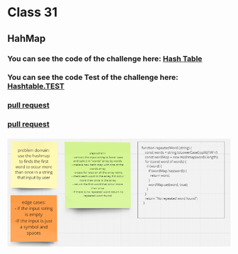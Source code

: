 # Class 31

## HahMap 



### You can see the code of the challenge here: [Hash Table](./hashtable/hashtable.js)

### You can see the code Test of the challenge here: [Hashtable.TEST](./hashtable/__tests__/hashtable.test.js)

<!-- ### [ pull request ](https://github.com/Mohammad-Aljamal/data-structures-and-algorithms/pull/41) -->
<!-- ### [ pull request ](https://github.com/Mohammad-Aljamal/data-structures-and-algorithms/pull/42) -->
### [ pull request ](https://github.com/Mohammad-Aljamal/data-structures-and-algorithms/pull/44)
### [ pull request ](https://github.com/Mohammad-Aljamal/data-structures-and-algorithms/pull/47)


<!-- ### ![](./assets/repeatedWord-hashmap.png) -->
### ![](./assets/repeatedWord-hashmap.png)




